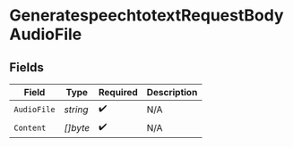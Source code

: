 # GeneratespeechtotextRequestBodyAudioFile


## Fields

| Field              | Type               | Required           | Description        |
| ------------------ | ------------------ | ------------------ | ------------------ |
| `AudioFile`        | *string*           | :heavy_check_mark: | N/A                |
| `Content`          | *[]byte*           | :heavy_check_mark: | N/A                |